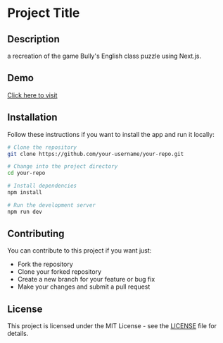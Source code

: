 # Project Title

## Description
a recreation of the game Bully's English class puzzle using Next.js.

## Demo
[Click here to visit](https://bully-english-puzzle-5rhy9292n-techrami.vercel.app/)

## Installation
Follow these instructions if you want to install the app and run it locally:

```bash
# Clone the repository
git clone https://github.com/your-username/your-repo.git

# Change into the project directory
cd your-repo

# Install dependencies
npm install

# Run the development server
npm run dev

```

## Contributing
You can contribute to this project if you want just:
- Fork the repository
- Clone your forked repository
- Create a new branch for your feature or bug fix
- Make your changes and submit a pull request

## License

This project is licensed under the MIT License - see the [LICENSE](LICENSE) file for details.
